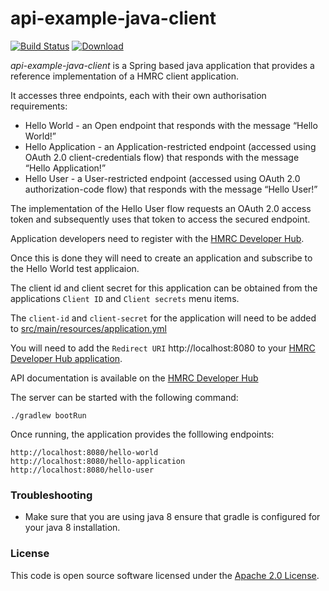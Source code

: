 api-example-java-client
=======================

[![Build Status](https://travis-ci.org/hmrc/api-example-java-client.svg?branch=master)](https://travis-ci.org/hmrc/api-example-java-client) [ ![Download](https://api.bintray.com/packages/hmrc/releases/api-example-java-client/images/download.svg) ](https://bintray.com/hmrc/releases/api-example-java-client/_latestVersion)


*api-example-java-client* is a Spring based java application that provides a reference implementation of a HMRC client application.

It accesses three endpoints, each with their own authorisation requirements:

* Hello World - an Open endpoint that responds with the message “Hello World!”
* Hello Application - an Application-restricted endpoint (accessed using OAuth 2.0 client-credentials flow) that responds with the message “Hello Application!”
* Hello User - a User-restricted endpoint (accessed using OAuth 2.0 authorization-code flow) that responds with the message “Hello User!”

The implementation of the Hello User flow requests an OAuth 2.0 access token and subsequently uses that token to access the secured endpoint.

Application developers need to register with the [HMRC Developer Hub]( https://developer.service.hmrc.gov.uk).

Once this is done they will need to create an application and subscribe to the Hello World test applicaion.

The client id and client secret for this application can be obtained from the applications `Client ID` and `Client secrets` menu items.

The `client-id` and `client-secret` for the application will need to be added to [src/main/resources/application.yml](src/main/resources/application.yml)

You will need to add the `Redirect URI` http://localhost:8080 to your [HMRC Developer Hub application](https://developer.service.hmrc.gov.uk/developer/applications/).

API documentation is available on the [HMRC Developer Hub](https://developer.service.hmrc.gov.uk/api-documentation)


The server can be started with the following command:
```
./gradlew bootRun
```

Once running, the application provides the folllowing endpoints:

```
http://localhost:8080/hello-world
http://localhost:8080/hello-application
http://localhost:8080/hello-user
```

### Troubleshooting

- Make sure that you are using java 8 ensure that gradle is configured for your java 8 installation.


### License

This code is open source software licensed under the [Apache 2.0 License]("http://www.apache.org/licenses/LICENSE-2.0.html").
